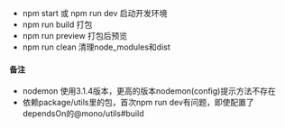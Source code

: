 - npm start 或 npm run dev 启动开发环境
- npm run build 打包
- npm run preview 打包后预览
- npm run clean 清理node_modules和dist


#### 备注
- nodemon 使用3.1.4版本，更高的版本nodemon(config)提示方法不存在
- 依赖package/utils里的包，首次npm run dev有问题，即使配置了dependsOn的@mono/utils#build